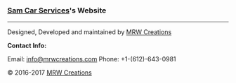 ### [Sam Car Services](http://www.samcarservices.com)'s Website
-------------
Designed, Developed and maintained by [MRW Creations](https://www.mrwcreations.org)

**Contact Info:**

Email: [info@mrwcreations.com](info@mrwcreations.com)
Phone: +1-(612)-643-0981


&copy; 2016-2017 [MRW Creations](https://www.mrwcreations.org)
